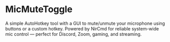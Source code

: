 # MicMuteToggle
A simple AutoHotkey tool with a GUI to mute/unmute your microphone using buttons or a custom hotkey. Powered by NirCmd for reliable system-wide mic control — perfect for Discord, Zoom, gaming, and streaming.
